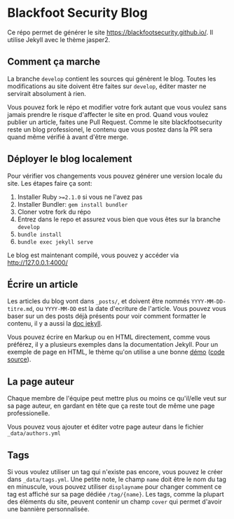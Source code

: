 # Blackfoot Security Blog

Ce répo permet de générer le site https://blackfootsecurity.github.io/. Il utilise Jekyll avec le thème jasper2.

## Comment ça marche

La branche `develop` contient les sources qui génèrent le blog. Toutes les modifications au site doivent être faites sur `develop`, éditer master ne servirait absolument à rien.

Vous pouvez fork le répo et modifier votre fork autant que vous voulez sans jamais prendre le risque d'affecter le site en prod. Quand vous voulez publier un article, faites une Pull Request. Comme le site blackfootsecurity reste un blog professionel, le contenu que vous postez dans la PR sera quand même vérifié à avant d'être merge.

## Déployer le blog localement

Pour vérifier vos changements vous pouvez générer une version locale du site. Les étapes faire ça sont:

1. Installer Ruby `>=2.1.0` si vous ne l'avez pas
2. Installer Bundler: `gem install bundler`
3. Cloner votre fork du répo
4. Entrez dans le repo et assurez vous bien que vous êtes sur la branche `develop`
5. `bundle install`
6. `bundle exec jekyll serve`

Le blog est maintenant compilé, vous pouvez y accéder via http://127.0.0.1:4000/

## Écrire un article

Les articles du blog vont dans `_posts/`, et doivent être nommés `YYYY-MM-DD-titre.md`, ou `YYYY-MM-DD` est la date d'ecriture de l'article. Vous pouvez vous baser sur un des posts déjà présents pour voir comment formatter le contenu, il y a aussi la [doc jekyll](https://jekyllrb.com/docs/posts/).

Vous pouvez écrire en Markup ou en HTML directement, comme vous préférez, il y a plusieurs exemples dans la documentation Jekyll. Pour un exemple de page en HTML, le thème qu'on utilise a une bonne [démo](https://jekyller.github.io/jasper2/a-full-and-comprehensive-style-test) ([code source](https://github.com/jekyller/jasper2/blob/master/_posts/2012-09-01-a-full-and-comprehensive-style-test.html)).

## La page auteur

Chaque membre de l'équipe peut mettre plus ou moins ce qu'il/elle veut sur sa page auteur, en gardant en tête que ça reste tout de même une page professionelle.

Vous pouvez vous ajouter et éditer votre page auteur dans le fichier `_data/authors.yml`

## Tags

Si vous voulez utiliser un tag qui n'existe pas encore, vous pouvez le créer dans `_data/tags.yml`. Une petite note, le champ `name` doit être le nom du tag en minuscule, vous pouvez utiliser `displayname` pour changer comment ce tag est affiché sur sa page dédiée `/tag/{name}`. Les tags, comme la plupart des éléments du site, peuvent contenir un champ `cover` qui permet d'avoir une bannière personnalisée.
